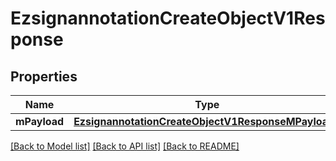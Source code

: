 # EzsignannotationCreateObjectV1Response

## Properties
Name | Type | Description | Notes
------------ | ------------- | ------------- | -------------
**mPayload** | [**EzsignannotationCreateObjectV1ResponseMPayload***](EzsignannotationCreateObjectV1ResponseMPayload.md) |  | 

[[Back to Model list]](../README.md#documentation-for-models) [[Back to API list]](../README.md#documentation-for-api-endpoints) [[Back to README]](../README.md)


